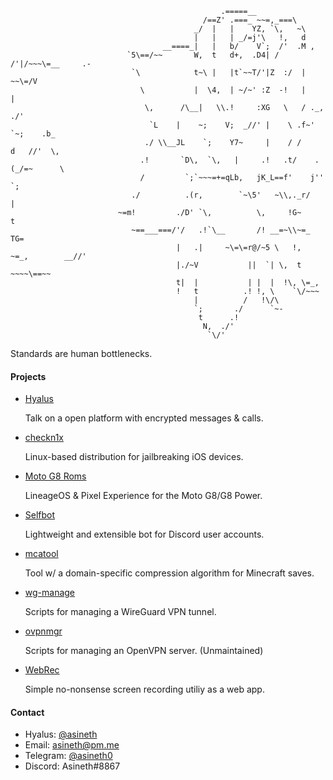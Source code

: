```
                                               .=====__
                                           /==Z' .===_ ~~=,_===\
                                         _/  |   |    YZ, `\,   ~\
                                         |   |   | _/=j'\   !,   d
                                  __====_|   |   b/    V`;  /'  .M ,
                          `5\==/~~       W,  t   d+,  .D4| /   /'|/~~~\=__     .-
                           `\            t~\ |   |t`~~T/'|Z  :/  |        ~~\=/V
                             \           |  \4,  | ~/~' :Z  -!   |             |
                              \,      /\__|   \\.!     :XG   \   / ._,       ./'
                               `L    |    ~;    V;  _//' |    \ .f~' `~;    .b_
                              ./ \\__JL    `;    Y7~     |    / /     d   //'  \,
                             .!       `D\,  `\,   |     .!   .t/    .(_/=~      \
                             /         `;`~~~=+=qLb,   jK_L==f'    j''          `;
                           ./          .(r,        `~\5'   ~\\,._r/              |
                        ~=m!         ./D' `\,          \,     !G~                 t
                           ~==___===/'/   .!`\__       /! __=~\\~=_                TG=
                                     |   .|     ~\=\=r@/~5 \   !,  ~=_,        __//'
                                     |./~V           ||  `| \,  t     ~~~~\==~~
                                     t|  |           | |  |  !\, \=_,
                                     !   t          .! !, \    `\/~~~
                                         |          /   !\/\
                                         `;       ./      `~-
                                          t      .!
                                           N,  ./'
                                            `\/'
```

Standards are human bottlenecks.

#### Projects

* [Hyalus](https://hyalus.app)

  Talk on a open platform with encrypted messages & calls.

* [checkn1x](https://github.com/asineth0/checkn1x)

  Linux-based distribution for jailbreaking iOS devices.
  
* [Moto G8 Roms](https://asineth.me/posts/g8-roms)

  LineageOS & Pixel Experience for the Moto G8/G8 Power.
  
* [Selfbot](https://github.com/asineth0/selfbot)

  Lightweight and extensible bot for Discord user accounts.
  
* [mcatool](https://github.com/asineth0/mcatool)

  Tool w/ a domain-specific compression algorithm for Minecraft saves.

* [wg-manage](https://github.com/asineth0/wg-manage)

  Scripts for managing a WireGuard VPN tunnel.

* [ovpnmgr](https://github.com/asineth0/ovpnmgr)

  Scripts for managing an OpenVPN server. (Unmaintained)
  
* [WebRec](https://github.com/asineth0/webrec)

  Simple no-nonsense screen recording utiliy as a web app.

#### Contact

- Hyalus: [@asineth](https://hyalus.app/add/asineth)
- Email: asineth@pm.me
- Telegram: [@asineth0](https://t.me/asineth0)
- Discord: Asineth#8867
